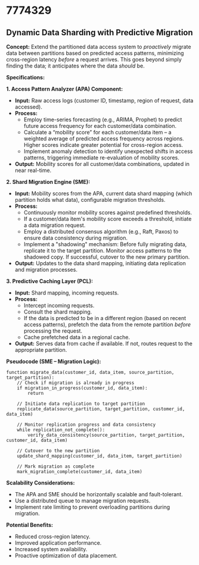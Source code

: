 # 7774329

## Dynamic Data Sharding with Predictive Migration

**Concept:** Extend the partitioned data access system to *proactively* migrate data between partitions based on predicted access patterns, minimizing cross-region latency *before* a request arrives. This goes beyond simply finding the data; it anticipates where the data *should* be.

**Specifications:**

**1. Access Pattern Analyzer (APA) Component:**

*   **Input:** Raw access logs (customer ID, timestamp, region of request, data accessed).
*   **Process:**
    *   Employ time-series forecasting (e.g., ARIMA, Prophet) to predict future access frequency for each customer/data combination.
    *   Calculate a “mobility score” for each customer/data item – a weighted average of predicted access frequency across regions. Higher scores indicate greater potential for cross-region access.
    *   Implement anomaly detection to identify unexpected shifts in access patterns, triggering immediate re-evaluation of mobility scores.
*   **Output:** Mobility scores for all customer/data combinations, updated in near real-time.

**2. Shard Migration Engine (SME):**

*   **Input:** Mobility scores from the APA, current data shard mapping (which partition holds what data), configurable migration thresholds.
*   **Process:**
    *   Continuously monitor mobility scores against predefined thresholds.
    *   If a customer/data item's mobility score exceeds a threshold, initiate a data migration request.
    *   Employ a distributed consensus algorithm (e.g., Raft, Paxos) to ensure data consistency during migration.
    *   Implement a "shadowing" mechanism: Before fully migrating data, replicate it to the target partition. Monitor access patterns to the shadowed copy. If successful, cutover to the new primary partition.
*   **Output:** Updates to the data shard mapping, initiating data replication and migration processes.

**3. Predictive Caching Layer (PCL):**

*   **Input:** Shard mapping, incoming requests.
*   **Process:**
    *   Intercept incoming requests.
    *   Consult the shard mapping.
    *   If the data is predicted to be in a different region (based on recent access patterns), prefetch the data from the remote partition *before* processing the request.
    *   Cache prefetched data in a regional cache.
*   **Output:** Serves data from cache if available. If not, routes request to the appropriate partition.

**Pseudocode (SME – Migration Logic):**

```
function migrate_data(customer_id, data_item, source_partition, target_partition):
    // Check if migration is already in progress
    if migration_in_progress(customer_id, data_item):
        return

    // Initiate data replication to target partition
    replicate_data(source_partition, target_partition, customer_id, data_item)

    // Monitor replication progress and data consistency
    while replication_not_complete():
        verify_data_consistency(source_partition, target_partition, customer_id, data_item)

    // Cutover to the new partition
    update_shard_mapping(customer_id, data_item, target_partition)

    // Mark migration as complete
    mark_migration_complete(customer_id, data_item)
```

**Scalability Considerations:**

*   The APA and SME should be horizontally scalable and fault-tolerant.
*   Use a distributed queue to manage migration requests.
*   Implement rate limiting to prevent overloading partitions during migration.

**Potential Benefits:**

*   Reduced cross-region latency.
*   Improved application performance.
*   Increased system availability.
*   Proactive optimization of data placement.